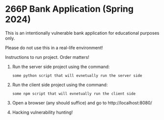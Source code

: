 # 266P Bank Application (Spring 2024)

This is an intentionally vulnerable bank application for educational purposes only. 

Please do not use this in a real-life environment!

Instructions to run project. Order matters!

1. Run the server side project using the command:

    `some python script that will evnetually run the server side` 

2. Run the client side project using the command:

    `some npm script that will evnetually run the client side` 

3. Open a browser (any should suffice) and go to http://localhost:8080/

4. Hacking vulnerability hunting!